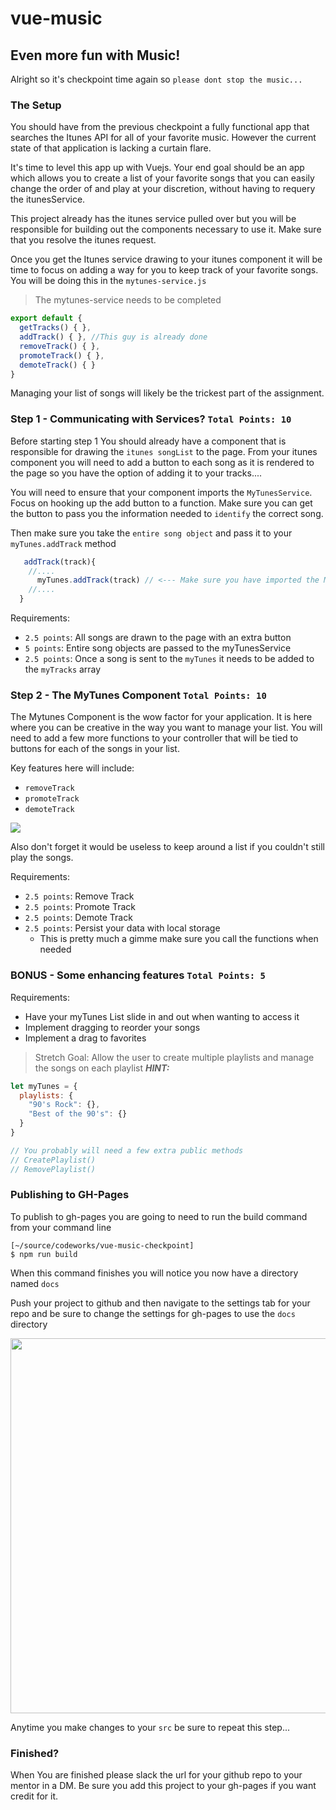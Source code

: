 # vue-music

## Even more fun with Music!

Alright so it's checkpoint time again so `please dont stop the music...`

### The Setup

You should have from the previous checkpoint a fully functional app that searches the Itunes API for all of your favorite music. However the current state of that application is lacking a curtain flare.

It's time to level this app up with Vuejs. Your end goal should be an app which allows you to create a list of your favorite songs that you can easily change the order of and play at your discretion, without having to requery the itunesService.

This project already has the itunes service pulled over but you will be responsible for building out the components necessary to use it. Make sure that you resolve the itunes request.

Once you get the Itunes service drawing to your itunes component it will be time to focus on adding a way for you to keep track of your favorite songs. You will be doing this in the `mytunes-service.js`

> The mytunes-service needs to be completed 

```javascript
export default {
  getTracks() { },
  addTrack() { }, //This guy is already done
  removeTrack() { },
  promoteTrack() { },
  demoteTrack() { }
}
```
Managing your list of songs will likely be the trickest part of the assignment. 

### Step 1 -  Communicating with Services? `Total Points: 10`

Before starting step 1 You should already have a component that is responsible for drawing the `itunes songList` to the page. From your itunes component you will need to add a button to each song as it is rendered to the page so you have the option of adding it to your tracks....

You will need to ensure that your component imports the `MyTunesService`. Focus on hooking up the add button to a function. Make sure you can get the button to pass you the information needed to `identify` the correct song.

Then make sure you take the `entire song object` and pass it to your `myTunes.addTrack` method

```javascript
   addTrack(track){
    //....
      myTunes.addTrack(track) // <--- Make sure you have imported the MyTunesService
    //....
  }
```

Requirements:
- `2.5 points`: All songs are drawn to the page with an extra button
- `5 points`: Entire song objects are passed to the myTunesService
- `2.5 points`: Once a song is sent to the `myTunes` it needs to be added to the `myTracks` array

### Step 2 - The MyTunes Component `Total Points: 10`

The Mytunes Component is the wow factor for your application. It is here where you can be creative in the way you want to manage your list. You will need to add a few more functions to your controller that will be tied to buttons for each of the songs in your list. 

Key features here will include:
- `removeTrack`
- `promoteTrack`
- `demoteTrack`

<div>
  <img src="https://bcw.blob.core.windows.net/public/img/mytunes2.jpg" />
</div>

Also don't forget it would be useless to keep around a list if you couldn't still play the songs.

Requirements:
- `2.5 points`: Remove Track
- `2.5 points`: Promote Track
- `2.5 points`: Demote Track
- `2.5 points`: Persist your data with local storage 
  - This is pretty much a gimme make sure you call the functions when needed

### BONUS - Some enhancing features `Total Points: 5`
Requirements: 
- Have your myTunes List slide in and out when wanting to access it
- Implement dragging to reorder your songs
- Implement a drag to favorites

> Stretch Goal: Allow the user to create multiple playlists and manage the songs on each playlist 
> ***HINT:*** 

```javascript
let myTunes = { 
  playlists: { 
    "90's Rock": {}, 
    "Best of the 90's": {} 
  }
}

// You probably will need a few extra public methods
// CreatePlaylist()
// RemovePlaylist()
```

### Publishing to GH-Pages
To publish to gh-pages you are going to need to run the build command from your command line

```
[~/source/codeworks/vue-music-checkpoint]
$ npm run build
```

When this command finishes you will notice you now have a directory named `docs`

Push your project to github and then navigate to the settings tab for your repo and be sure to change the settings for gh-pages to use the `docs` directory

<img src="gh-pages-example.png" width="600">

Anytime you make changes to your `src` be sure to repeat this step...

### Finished?
When You are finished please slack the url for your github repo to your mentor in a DM. Be sure you add this project to your gh-pages if you want credit for it.